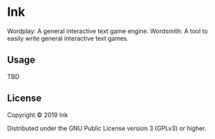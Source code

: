 # Ink

Wordplay: A general interactive text game engine.
Wordsmith: A tool to easily write general interactive text games.

## Usage

TBD

## License

Copyright © 2019 Ink

Distributed under the GNU Public License version 3 (GPLv3) or higher.
